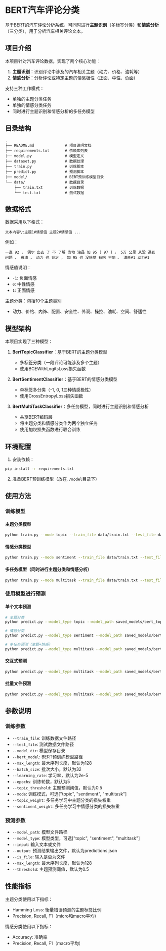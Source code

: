 # BERT汽车评论分类

基于BERT的汽车评论分析系统，可同时进行**主题识别**（多标签分类）和**情感分析**（三分类），用于分析汽车相关评论文本。

## 项目介绍

本项目针对汽车评论数据，实现了两个核心功能：
1. **主题识别**：识别评论中涉及的汽车相关主题（动力、价格、油耗等）
2. **情感分析**：分析评论或特定主题的情感极性（正面、中性、负面）

支持三种工作模式：
- 单独的主题分类任务
- 单独的情感分类任务
- 同时进行主题识别和情感分析的多任务模型

## 目录结构

```
.
├── README.md              # 项目说明文档
├── requirements.txt       # 依赖库列表
├── model.py               # 模型定义
├── dataset.py             # 数据处理
├── train.py               # 训练脚本
├── predict.py             # 预测脚本
├── model/                 # BERT预训练模型目录
└── data/                  # 数据目录
    ├── train.txt          # 训练数据
    └── test.txt           # 测试数据
```

## 数据格式

数据采用以下格式：

```
文本内容\t主题1#情感值 主题2#情感值 ...
```

例如：

```
一直 92 ， 偶尔 出去 了 不 了解 当地 油品 加 95 ( 97 ) 。 5万 公里 从没 遇到 问题 ， 省油 ， 动力 也 充足 ， 加 95 也 没感觉 有啥 不同 。	油耗#1 动力#1
```

情感值说明：
- `-1`: 负面情感
- `0`: 中性情感
- `1`: 正面情感

主题分类：包括10个主题类别
- 动力、价格、内饰、配置、安全性、外观、操控、油耗、空间、舒适性

## 模型架构

本项目实现了三种模型：

1. **BertTopicClassifier**：基于BERT的主题分类模型
   - 多标签分类（一段评论可能涉及多个主题）
   - 使用BCEWithLogitsLoss损失函数

2. **BertSentimentClassifier**：基于BERT的情感分类模型
   - 单标签多分类（-1, 0, 1三种情感极性）
   - 使用CrossEntropyLoss损失函数

3. **BertMultiTaskClassifier**：多任务模型，同时进行主题识别和情感分析
   - 共享BERT编码层
   - 将主题分类和情感分类作为两个独立任务
   - 使用加权损失函数进行联合训练

## 环境配置

1. 安装依赖：

```bash
pip install -r requirements.txt
```

2. 准备BERT预训练模型（放在`./model`目录下）

## 使用方法

### 训练模型

#### 主题分类模型

```bash
python train.py --mode topic --train_file data/train.txt --test_file data/test.txt --model_dir saved_models --epochs 5
```

#### 情感分类模型

```bash
python train.py --mode sentiment --train_file data/train.txt --test_file data/test.txt --model_dir saved_models --epochs 5
```

#### 多任务模型（同时进行主题分类和情感分析）

```bash
python train.py --mode multitask --train_file data/train.txt --test_file data/test.txt --model_dir saved_models --epochs 5 --topic_weight 1.0 --sentiment_weight 1.0
```

### 使用模型进行预测

#### 单个文本预测

```bash
# 主题分类
python predict.py --model_type topic --model_path saved_models/bert_topic_model.pth --input "这辆车价格便宜，但是油耗高，配置还可以。"

# 情感分类
python predict.py --model_type sentiment --model_path saved_models/bert_sentiment_model.pth --input "这辆车价格便宜，但是油耗高，配置还可以。"

# 多任务预测（主题+情感）
python predict.py --model_type multitask --model_path saved_models/bert_multitask_model.pth --input "这辆车价格便宜，但是油耗高，配置还可以。"
```

#### 交互式预测

```bash
python predict.py --model_type multitask --model_path saved_models/bert_multitask_model.pth
```

#### 批量文件预测

```bash
python predict.py --model_type multitask --model_path saved_models/bert_multitask_model.pth --input data/test.txt --is_file --output predictions.json
```

## 参数说明

### 训练参数

- `--train_file`: 训练数据文件路径
- `--test_file`: 测试数据文件路径
- `--model_dir`: 模型保存目录
- `--bert_model`: BERT预训练模型路径
- `--max_length`: 最大序列长度，默认为128
- `--batch_size`: 批次大小，默认为32
- `--learning_rate`: 学习率，默认为2e-5
- `--epochs`: 训练轮数，默认为5
- `--topic_threshold`: 主题预测阈值，默认为0.5
- `--mode`: 训练模式，可选["topic", "sentiment", "multitask"]
- `--topic_weight`: 多任务学习中主题分类的损失权重
- `--sentiment_weight`: 多任务学习中情感分类的损失权重

### 预测参数

- `--model_path`: 模型文件路径
- `--model_type`: 模型类型，可选["topic", "sentiment", "multitask"]
- `--input`: 输入文本或文件
- `--output`: 预测结果输出文件，默认为predictions.json
- `--is_file`: 输入是否为文件
- `--max_length`: 最大序列长度，默认为128
- `--threshold`: 主题预测阈值，默认为0.5

## 性能指标

主题分类使用以下指标：
- Hamming Loss: 衡量错误预测的主题标签比例
- Precision, Recall, F1（micro和macro平均）

情感分类使用以下指标：
- Accuracy: 准确率
- Precision, Recall, F1（macro平均） 